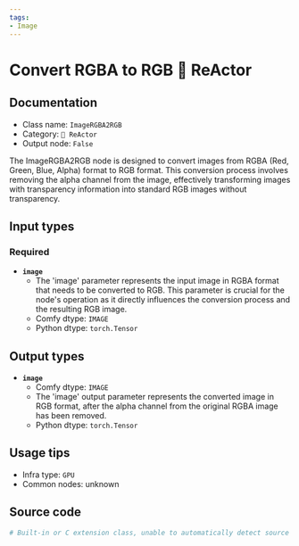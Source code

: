 ```yaml
---
tags:
- Image
---
```


# Convert RGBA to RGB 🌌 ReActor
## Documentation
- Class name: `ImageRGBA2RGB`
- Category: `🌌 ReActor`
- Output node: `False`

The ImageRGBA2RGB node is designed to convert images from RGBA (Red, Green, Blue, Alpha) format to RGB format. This conversion process involves removing the alpha channel from the image, effectively transforming images with transparency information into standard RGB images without transparency.
## Input types
### Required
- **`image`**
    - The 'image' parameter represents the input image in RGBA format that needs to be converted to RGB. This parameter is crucial for the node's operation as it directly influences the conversion process and the resulting RGB image.
    - Comfy dtype: `IMAGE`
    - Python dtype: `torch.Tensor`
## Output types
- **`image`**
    - Comfy dtype: `IMAGE`
    - The 'image' output parameter represents the converted image in RGB format, after the alpha channel from the original RGBA image has been removed.
    - Python dtype: `torch.Tensor`
## Usage tips
- Infra type: `GPU`
- Common nodes: unknown


## Source code
```python
# Built-in or C extension class, unable to automatically detect source code
```

